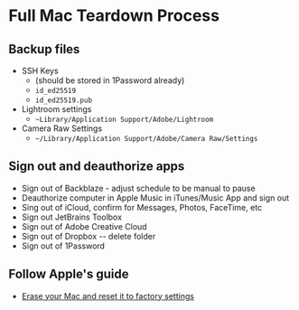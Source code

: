 # Full Mac Teardown Process
## Backup files
  - SSH Keys
    - (should be stored in 1Password already)
    - `id_ed25519`
    - `id_ed25519.pub`
  - Lightroom settings
    - `~Library/Application Support/Adobe/Lightroom`
  - Camera Raw Settings
    - `~/Library/Application Support/Adobe/Camera Raw/Settings` 
## Sign out and deauthorize apps
  - Sign out of Backblaze - adjust schedule to be manual to pause
  - Deauthorize computer in Apple Music in iTunes/Music App and sign out
  - Sing out of iCloud, confirm for Messages, Photos, FaceTime, etc
  - Sign out JetBrains Toolbox 
  - Sign out of Adobe Creative Cloud
  - Sign out of Dropbox -- delete folder
  - Sign out of 1Password
## Follow Apple's guide
  - [Erase your Mac and reset it to factory settings](https://support.apple.com/en-us/HT212749)
